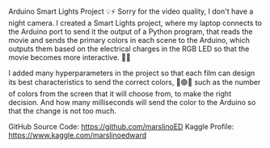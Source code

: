 Arduino Smart Lights Project 💡⚡
Sorry for the video quality, I don't have a night camera.
I created a Smart Lights project,
where my laptop connects to the Arduino port to send it the output of a Python program,
that reads the movie and sends the primary colors in each scene to the Arduino,
which outputs them based on the electrical charges in the RGB LED so that the movie becomes more interactive. 🍿🎥

I added many hyperparameters in the project so that each film can design its best characteristics to send the correct colors, 🔴🟢🔵
such as the number of colors from the screen that it will choose from, to make the right decision.
And how many milliseconds will send the color to the Arduino so that the change is not too much.

GitHub Source Code: https://github.com/marslinoED
Kaggle Profile: https://www.kaggle.com/marslinoedward
